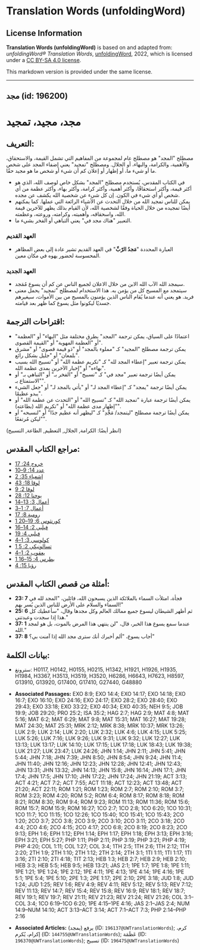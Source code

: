 # Translation Words (unfoldingWord)

## License Information

**Translation Words (unfoldingWord)** is based on and adapted from: _unfoldingWord® Translation Words_, [unfoldingWord](https://unfoldingword.org/utw), 2022, which is licensed under a [CC BY-SA 4.0 license](https://creativecommons.org/licenses/by-sa/4.0/legalcode.en).

This markdown version is provided under the same license.



--------------------------------

## مجد (id: 196200)

مجد، مجيد، تمجيد
================

التعريف:
--------

مصطلح "المجد" هو مصطلح عام لمجموعة من المفاهيم التي تشمل القيمة، والاستحقاق، والأهمية، والكرامة، والبهاء، أو الجلال. ومصطلح "تمجيد" يعني إضفاء المجد على شخص ما أو شيء ما، أو إظهار أو إعلان كم أن شيء أو شخص ما هو مجيد حقًا.

* في الكتاب المقدس، يُستخدم مصطلح "المجد" بشكل خاص لوصف الله، الذي هو أكثر قيمة، وأكثر استحقاقًا، وأكثر أهمية، وأكثر كرامة، وأكثر بهاء، وأكثر عظمة من أي شخص أو أي شيء في الكون. إن كل شيء عن شخصية الله يكشف عن مجده.
* يمكن للناس تمجيد الله من خلال التحدث عن الأشياء الرائعة التي عملها. كما يمكنهم أيضًا تمجيده من خلال الحياة وفقًا لشخصية الله، لأن القيام بذلك يظهر للآخرين قيمة الله، واسحقاقه، وأهميته، وكرامته، وروعته، وعظمته.
* التعبير "هناك مجد في" يعني التباهي أو الفخر بشيء ما.

### العهد القديم

* العبارة المحددة "**مَجدُ الرّبِّ‌**" في العهد القديم تشير عادة إلى بعض المظاهر المحسوسة لحضور يهوه في مكان معين.

### العهد الجديد

* سيمجد الله الآب الله الابن من خلال الاعلان لجميع الناس عن كم أن يسوع مُمَجد.
* سيتمجد مع المسيح كل من يؤمن به. هذا الاستخدام لمصطلح "تمجيد" يحمل معنى فريد. هو يعني أنه عندما يُقام الناس الذين يؤمنون بالمسيح من بين الأموات، سيغيرهم جسديًا ليكونوا مثل يسوع كما ظهر بعد قيامته.

اقتراحات الترجمة:
-----------------

* اعتمادًا على السياق، يمكن ترجمة "المجد" بطرق مختلفة مثل "البهاء" أو "العظمة" أو "العظمة المهوبة" أو "القيمة القصوى".
* يمكن ترجمة مصطلح "المجيد" كـ "مملوء بالمجد" أو "ذو قيمة قصوى" أو "مشرق بلمعان" أو "جليل بشكل رائع".
* يمكن ترجمة تعبير "إعطاء المجد لله" كـ "تكريم عظمة الله" أو "تسبيح الله بسبب بهاءه" أو "إخبار الآخرين بمدى عظمة الله".
* يمكن أيضًا ترجمة تعبير "مجد في" كـ "تسبيح" أو "الفخر بـ" أو "التباهي بـ" أو "الاستمتاع بـ".
* يمكن أيضًا ترجمة "يمجد" كـ "إعطاء المجد لـ" أو "يأتي بالمجد لـ" أو "جعل الشيء يبدو عظيمًا".
* يمكن أيضًا ترجمة عبارة "تمجيد الله" كـ "تسبيح الله" أو "التحدث عن عظمة الله" أو "إظهار مدى عظمة الله" أو "تكريم الله (بطاعته)".
* يمكن أيضًا ترجمة مصطلح "ليتمجد/ مَجِّدِ" كـ "ليظهر أنه عظيم جدًا" أو "لنسبحه" أو "ليكن مُرتفعًا".

(انظر أيضًا: الكرامة, الجلال, التعظيم, الطاعة, التسبيح)

مراجع الكتاب المقدس:
--------------------

* [خروج 24: 17](https://ref.ly/Exod24:17)
* [عدد 14: 9–10](https://ref.ly/Num14:9-Num14:10)
* [إشعياء 35: 2](https://ref.ly/Isa35:2)
* [لوقا 18: 43](https://ref.ly/Luke18:43)
* [لوقا 2: 9](https://ref.ly/Luke2:9)
* [يوحنا 12: 28](https://ref.ly/John12:28)
* [أعمال 3: 13–14](https://ref.ly/Acts3:13-Acts3:14)
* [أعمال 7: 1–3](https://ref.ly/Acts7:1-Acts7:3)
* [رومية 8: 17](https://ref.ly/Rom8:17)
* [1 كورنثوس 6: 19–20](https://ref.ly/1Cor6:19-1Cor6:20)
* [فيلبي 2: 14–16](https://ref.ly/Phil2:14-Phil2:16)
* [فيلبي 4: 19](https://ref.ly/Phil4:19)
* [كولوسي 3: 1–4](https://ref.ly/Col3:1-Col3:4)
* [1 تسالونيكي 2: 5](https://ref.ly/1Thess2:5)
* [يعقوب 2: 1–4](https://ref.ly/Jas2:1-Jas2:4)
* [1 بطرس 4: 15–16](https://ref.ly/1Pet4:15-1Pet4:16)
* [رؤيا 15: 4](https://ref.ly/Rev15:4)

أمثلة من قصص الكتاب المقدس:
---------------------------

* **23: 7** فجأة، امتلأت السماء بالملائكة الذين يسبحون الله، قائلين، "المجد لله في السماء والسلام على الأرض للناس الذين يُسر بهم!"
* **25: 6** ثم أظهر الشيطان ليسوع جميع ممالك العالم وكل مجدها وقال، "سأعطيك كل هذا إذا سجدت وعبدتني."
* **37: 1** عندما سمع يسوع هذا الخبر، قال، "لن ينتهي هذا المرض بالموت، بل هو لمجد الله."
* **37: 8** أجاب يسوع، "ألم أخبرك أنك سترى مجد الله إذا آمنت بي؟"

بيانات الكلمة:
--------------

* سترونغ: H0117, H0142, H0155, H0215, H1342, H1921, H1926, H1935, H1984, H3367, H3513, H3519, H3520, H6286, H6643, H7623, H8597, G13910, G13920, G17400, G17410, G27440, G48880

* **Associated Passages:** EXO 8:9; EXO 14:4; EXO 14:17; EXO 14:18; EXO 16:7; EXO 16:10; EXO 24:16; EXO 24:17; EXO 28:2; EXO 28:40; EXO 29:43; EXO 33:18; EXO 33:22; EXO 40:34; EXO 40:35; NEH 9:5; JOB 19:9; JOB 29:20; PRO 25:2; ISA 35:2; HAG 2:7; HAG 2:9; MAT 4:8; MAT 5:16; MAT 6:2; MAT 6:29; MAT 9:8; MAT 15:31; MAT 16:27; MAT 19:28; MAT 24:30; MAT 25:31; MRK 2:12; MRK 8:38; MRK 10:37; MRK 13:26; LUK 2:9; LUK 2:14; LUK 2:20; LUK 2:32; LUK 4:6; LUK 4:15; LUK 5:25; LUK 5:26; LUK 7:16; LUK 9:26; LUK 9:31; LUK 9:32; LUK 12:27; LUK 13:13; LUK 13:17; LUK 14:10; LUK 17:15; LUK 17:18; LUK 18:43; LUK 19:38; LUK 21:27; LUK 23:47; LUK 24:26; JHN 1:14; JHN 2:11; JHN 5:41; JHN 5:44; JHN 7:18; JHN 7:39; JHN 8:50; JHN 8:54; JHN 9:24; JHN 11:4; JHN 11:40; JHN 12:16; JHN 12:23; JHN 12:28; JHN 12:41; JHN 12:43; JHN 13:31; JHN 13:32; JHN 14:13; JHN 15:8; JHN 16:14; JHN 17:1; JHN 17:4; JHN 17:5; JHN 17:10; JHN 17:22; JHN 17:24; JHN 21:19; ACT 3:13; ACT 4:21; ACT 7:2; ACT 7:55; ACT 11:18; ACT 12:23; ACT 13:48; ACT 21:20; ACT 22:11; ROM 1:21; ROM 1:23; ROM 2:7; ROM 2:10; ROM 3:7; ROM 3:23; ROM 4:20; ROM 5:2; ROM 6:4; ROM 8:17; ROM 8:18; ROM 8:21; ROM 8:30; ROM 9:4; ROM 9:23; ROM 11:13; ROM 11:36; ROM 15:6; ROM 15:7; ROM 15:9; ROM 16:27; 1CO 2:7; 1CO 2:8; 1CO 6:20; 1CO 10:31; 1CO 11:7; 1CO 11:15; 1CO 12:26; 1CO 15:40; 1CO 15:41; 1CO 15:43; 2CO 1:20; 2CO 3:7; 2CO 3:8; 2CO 3:9; 2CO 3:10; 2CO 3:11; 2CO 3:18; 2CO 4:4; 2CO 4:6; 2CO 4:15; 2CO 4:17; 2CO 6:8; 2CO 8:19; 2CO 8:23; 2CO 9:13; EPH 1:6; EPH 1:12; EPH 1:14; EPH 1:17; EPH 1:18; EPH 3:13; EPH 3:16; EPH 3:21; EPH 5:27; PHP 1:11; PHP 2:11; PHP 3:19; PHP 3:21; PHP 4:19; PHP 4:20; COL 1:11; COL 1:27; COL 3:4; 1TH 2:5; 1TH 2:6; 1TH 2:12; 1TH 2:20; 2TH 1:9; 2TH 1:10; 2TH 1:12; 2TH 2:14; 2TH 3:1; 1TI 1:11; 1TI 1:17; 1TI 3:16; 2TI 2:10; 2TI 4:18; TIT 2:13; HEB 1:3; HEB 2:7; HEB 2:9; HEB 2:10; HEB 3:3; HEB 5:5; HEB 9:5; HEB 13:21; JAS 2:1; 1PE 1:7; 1PE 1:8; 1PE 1:11; 1PE 1:21; 1PE 1:24; 1PE 2:12; 1PE 4:11; 1PE 4:13; 1PE 4:14; 1PE 4:16; 1PE 5:1; 1PE 5:4; 1PE 5:10; 2PE 1:3; 2PE 1:17; 2PE 2:10; 2PE 3:18; JUD 1:8; JUD 1:24; JUD 1:25; REV 1:6; REV 4:9; REV 4:11; REV 5:12; REV 5:13; REV 7:12; REV 11:13; REV 14:7; REV 15:4; REV 15:8; REV 16:9; REV 18:1; REV 18:7; REV 19:1; REV 19:7; REV 21:11; REV 21:23; REV 21:24; REV 21:26; COL 3:1–COL 3:4; 1CO 6:19–1CO 6:20; 1PE 4:15–1PE 4:16; JAS 2:1–JAS 2:4; NUM 14:9–NUM 14:10; ACT 3:13–ACT 3:14; ACT 7:1–ACT 7:3; PHP 2:14–PHP 2:16
* **Associated Articles:** يرفع (يمجد) (ID: `196137@UWTranslationWords`); كرم، إكرام، يُكرم (ID: `144755@UWTranslationWords`); عَظَمَة (ID: `196370@UWTranslationWords`); تسبيح (ID: `196475@UWTranslationWords`)

